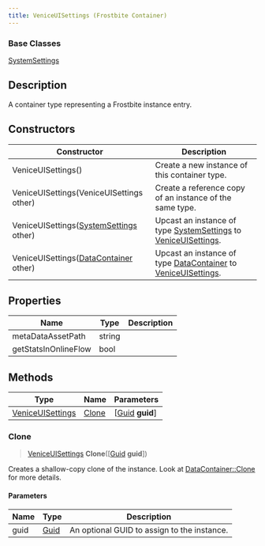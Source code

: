 ```yaml
---
title: VeniceUISettings (Frostbite Container)
---
```

### Base Classes

[SystemSettings](SystemSettings)

## Description

A container type representing a Frostbite instance entry.

## Constructors

| Constructor                                                                 | Description                                                                                                             |
| --------------------------------------------------------------------------- | ----------------------------------------------------------------------------------------------------------------------- |
| VeniceUISettings()                                                          | Create a new instance of this container type.                                                                           |
| VeniceUISettings(VeniceUISettings other)                                    | Create a reference copy of an instance of the same type.                                                                |
| VeniceUISettings([SystemSettings](SystemSettings) other)                    | Upcast an instance of type [SystemSettings](SystemSettings) to [VeniceUISettings](VeniceUISettings).                    |
| VeniceUISettings([DataContainer](/vext/ref/cls/shr/datacontainer) other) | Upcast an instance of type [DataContainer](/vext/ref/cls/shr/datacontainer) to [VeniceUISettings](VeniceUISettings). |

## Properties

| Name                 | Type   | Description |
| -------------------- | ------ | ----------- |
| metaDataAssetPath    | string |             |
| getStatsInOnlineFlow | bool   |             |

## Methods

| Type                                 | Name            | Parameters                                     |
| ------------------------------------ | --------------- | ---------------------------------------------- |
| [VeniceUISettings](VeniceUISettings) | [Clone](#clone) | \[[Guid](/vext/ref/cls/shr/guid) **guid**\] |

### Clone

> [VeniceUISettings](VeniceUISettings) **Clone**(\[[Guid](/vext/ref/cls/shr/guid) **guid**\])

Creates a shallow-copy clone of the instance. Look at [DataContainer::Clone](/vext/ref/cls/shr/datacontainer#clone) for more details.

#### Parameters

| Name | Type         | Description                                 |
| ---- | ------------ | ------------------------------------------- |
| guid | [Guid](Guid) | An optional GUID to assign to the instance. |

